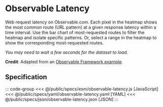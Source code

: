 <script setup>
  import { coordinator } from '@uwdata/vgplot';
  coordinator().clear();
</script>

# Observable Latency

Web request latency on Observable.com.
Each pixel in the heatmap shows the most common route (URL pattern) at a given response latency within a time interval.
Use the bar chart of most-requested routes to filter the heatmap and isolate specific patterns.
Or, select a range in the heatmap to show the corresponding most-requested routes.

_You may need to wait a few seconds for the dataset to load._

<Example spec="/specs/yaml/observable-latency.yaml" />

**Credit**: Adapted from an [Observable Framework example](https://observablehq.com/framework/examples/api/).

## Specification

::: code-group
<<< @/public/specs/esm/observable-latency.js [JavaScript]
<<< @/public/specs/yaml/observable-latency.yaml [YAML]
<<< @/public/specs/json/observable-latency.json [JSON]
:::
